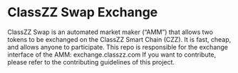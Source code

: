 # ClassZZ Swap Exchange

ClassZZ Swap is an automated market maker (“AMM”) that allows two tokens to be exchanged on the ClassZZ Smart Chain (CZZ). It is fast, cheap, and allows anyone to participate.
This repo is responsible for the exchange interface of the AMM: exchange.classzz.com
If you want to contribute, please refer to the contributing guidelines of this project.
